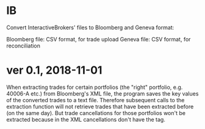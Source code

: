 # IB
Convert InteractiveBrokers' files to Bloomberg and Geneva format:

Bloomberg file: CSV format, for trade upload
Geneva file: CSV format, for reconciliation



# ver 0.1, 2018-11-01
When extracting trades for certain portfolios (the "right" portfolio, e.g. 40006-A etc.) from Bloomberg's XML file, the program saves the key values of the converted trades to a text file. Therefore subsequent calls to the extraction function will not retrieve trades that have been extracted before (on the same day). But trade cancellations for those portfolios won't be extracted because in the XML cancellations don't have the <Portfolio> tag.




